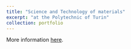 ```yaml
---
title: "Science and Technology of materials"
excerpt: "at the Polytechnic of Turin"
collection: portfolio
---
```


More information [here](https://didattica.polito.it/pls/portal30/gap.pkg_guide.viewGap?p_cod_ins=01UTHMK&p_a_acc=2025&p_header=S&p_lang=IT&multi=N "Polito").
